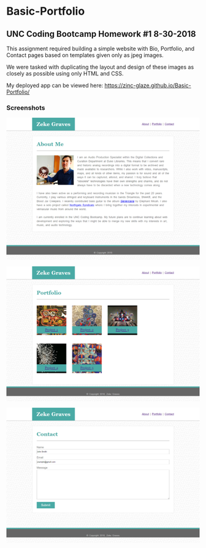 # Basic-Portfolio
## UNC Coding Bootcamp Homework #1  8-30-2018

This assignment required building a simple website with Bio, Portfolio, and Contact pages based on templates given only as jpeg images. 

We were tasked with duplicating the layout and design of these images as closely as possible using only HTML and CSS.

My deployed app can be viewed here: https://zinc-glaze.github.io/Basic-Portfolio/

### Screenshots

![Bio](screens/screencapture-zinc-glaze-github-io-Basic-Portfolio-index-html-2019-06-27-16_20_24.png)

![Portfolio](screens/screencapture-zinc-glaze-github-io-Basic-Portfolio-portfolio-html-2019-06-27-16_21_04.png)

![Contact](screens/screencapture-zinc-glaze-github-io-Basic-Portfolio-contact-html-2019-06-27-16_21_19.png)


